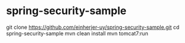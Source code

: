 spring-security-sample
======================

git clone https://github.com/einherjer-uy/spring-security-sample.git
cd spring-security-sample
mvn clean install
mvn tomcat7:run

